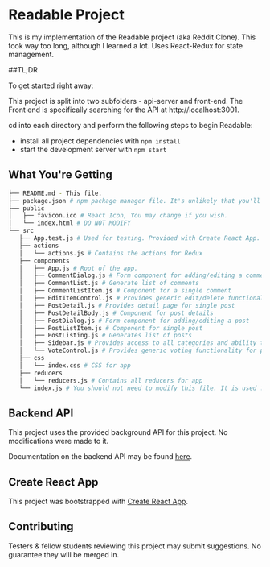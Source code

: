 # Readable Project

This is my implementation of the Readable project (aka Reddit Clone). This took way too long, although I learned a lot. 
Uses React-Redux for state management. 

##TL;DR

To get started right away:

This project is split into two subfolders - api-server and front-end. The Front end is specifically searching for the API at http://localhost:3001. 

cd into each directory and perform the following steps to begin Readable:
* install all project dependencies with `npm install`
* start the development server with `npm start`

## What You're Getting
 ```bash
├── README.md - This file.
├── package.json # npm package manager file. It's unlikely that you'll need to modify this.
├── public
│   ├── favicon.ico # React Icon, You may change if you wish.
│   └── index.html # DO NOT MODIFY
└── src
    ├── App.test.js # Used for testing. Provided with Create React App. Testing is encouraged, but not required.
    ├── actions
    │   └── actions.js # Contains the actions for Redux
    ├── components
    │   ├── App.js # Root of the app.
    │   ├── CommentDialog.js # Form component for adding/editing a comment
    │   ├── CommentList.js # Generate list of comments
    │   ├── CommentListItem.js # Component for a single comment
    │   ├── EditItemControl.js # Provides generic edit/delete functionality for comments & posts
    │   ├── PostDetail.js # Provides detail page for single post
    │   ├── PostDetailBody.js # Component for post details 
    │   ├── PostDialog.js # Form component for adding/editing a post  
    │   ├── PostListItem.js # Component for single post
    │   ├── PostListing.js # Generates list of posts
    │   ├── Sidebar.js # Provides access to all categories and ability to create new post
    │   └── VoteControl.js # Provides generic voting functionality for posts & comments
    ├── css
    │   └── index.css # CSS for app
    ├── reducers
    │   └── reducers.js # Contains all reducers for app
    └── index.js # You should not need to modify this file. It is used for DOM rendering only.
```

## Backend API

This project uses the provided background API for this project. No modifications were made to it. 

Documentation on the backend API may be found [here](https://github.com/udacity/reactnd-project-readable-starter/blob/master/api-server/README.md).


## Create React App

This project was bootstrapped with [Create React App](https://github.com/facebookincubator/create-react-app).

## Contributing

Testers & fellow students reviewing this project may submit suggestions. No guarantee they will be merged in. 



